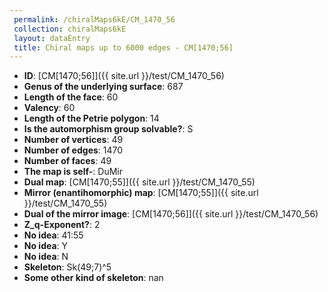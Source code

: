 ```yaml
--- 
 permalink: /chiralMaps6kE/CM_1470_56 
 collection: chiralMaps6kE
 layout: dataEntry
 title: Chiral maps up to 6000 edges - CM[1470;56]
---
```


- **ID**: [CM[1470;56]]({{ site.url }}/test/CM_1470_56)
- **Genus of the underlying surface**: 687
- **Length of the face**: 60
- **Valency**: 60
- **Length of the Petrie polygon**: 14
- **Is the automorphism group solvable?**: S
- **Number of vertices**: 49
- **Number of edges**: 1470
- **Number of faces**: 49
- **The map is self-**: DuMir
- **Dual map**: [CM[1470;55]]({{ site.url }}/test/CM_1470_55)
- **Mirror (enantihomorphic) map**: [CM[1470;55]]({{ site.url }}/test/CM_1470_55)
- **Dual of the mirror image**: [CM[1470;56]]({{ site.url }}/test/CM_1470_56)
- **Z_q-Exponent?**: 2
- **No idea**:  41:55
- **No idea**: Y
- **No idea**: N
- **Skeleton**: Sk(49;7)^5
- **Some other kind of skeleton**: nan
